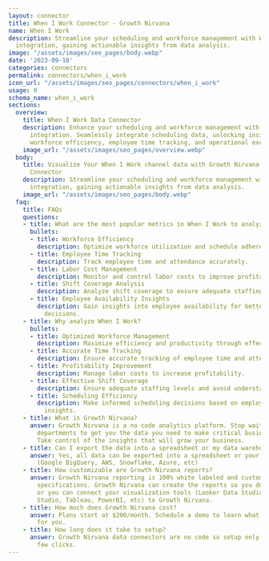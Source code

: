 ```yaml
---
layout: connector
title: When I Work Connector - Growth Nirvana
name: When I Work
description: Streamline your scheduling and workforce management with When I Work
  integration, gaining actionable insights from data analysis.
image: "/assets/images/seo_pages/body.webp"
date: '2023-09-18'
categories: connectors
permalink: connectors/when_i_work
icon_url: "/assets/images/seo_pages/connectors/when_i_work"
usage: 0
schema_name: when_i_work
sections:
  overview:
    title: When I Work Data Connector
    description: Enhance your scheduling and workforce management with When I Work
      integration. Seamlessly integrate scheduling data, unlocking insights that optimize
      workforce efficiency, employee time tracking, and operational excellence.
    image_url: "/assets/images/seo_pages/overview.webp"
  body:
    title: Visualize Your When I Work channel data with Growth Nirvana's When I Work
      Connector
    description: Streamline your scheduling and workforce management with When I Work
      integration, gaining actionable insights from data analysis.
    image_url: "/assets/images/seo_pages/body.webp"
  faq:
    title: FAQs
    questions:
    - title: What are the most popular metrics in When I Work to analyze?
      bullets:
      - title: Workforce Efficiency
        description: Optimize workforce utilization and schedule adherence.
      - title: Employee Time Tracking
        description: Track employee time and attendance accurately.
      - title: Labor Cost Management
        description: Monitor and control labor costs to improve profitability.
      - title: Shift Coverage Analysis
        description: Analyze shift coverage to ensure adequate staffing levels.
      - title: Employee Availability Insights
        description: Gain insights into employee availability for better scheduling
          decisions.
    - title: Why analyze When I Work?
      bullets:
      - title: Optimized Workforce Management
        description: Maximize efficiency and productivity through effective scheduling.
      - title: Accurate Time Tracking
        description: Ensure accurate tracking of employee time and attendance.
      - title: Profitability Improvement
        description: Manage labor costs to increase profitability.
      - title: Effective Shift Coverage
        description: Ensure adequate staffing levels and avoid understaffing or overstaffing.
      - title: Scheduling Efficiency
        description: Make informed scheduling decisions based on employee availability
          insights.
    - title: What is Growth Nirvana?
      answer: Growth Nirvana is a no code analytics platform. Stop waiting for other
        departments to get you the data you need to make critical business decisions.
        Take control of the insights that will grow your business.
    - title: Can I export the data into a spreadsheet or my data warehouse?
      answer: Yes, all data can be exported into a spreadsheet or your data warehouse
        (Google BigQuery, AWS, Snowflake, Azure, etc)
    - title: How customizable are Growth Nirvana reports?
      answer: Growth Nirvana reporting is 100% white labeled and customized to your
        specifications. Growth Nirvana can create the reports so you don’t have to
        or you can connect your visualization tools (Looker Data Studio/Google Data
        Studio, Tableau, PowerBI, etc) to Growth Nirvana.
    - title: How much does Growth Nirvana cost?
      answer: Plans start at $200/month. Schedule a demo to learn what plan is best
        for you.
    - title: How long does it take to setup?
      answer: Growth Nirvana data connectors are no code so setup only requires a
        few clicks.
---
```

